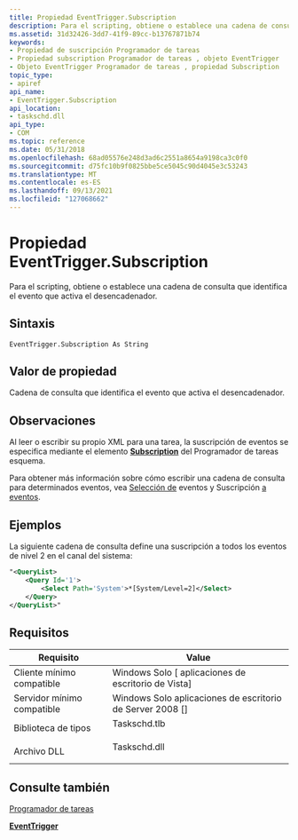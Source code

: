 ```yaml
---
title: Propiedad EventTrigger.Subscription
description: Para el scripting, obtiene o establece una cadena de consulta que identifica el evento que activa el desencadenador.
ms.assetid: 31d32426-3dd7-41f9-89cc-b13767871b74
keywords:
- Propiedad de suscripción Programador de tareas
- Propiedad subscription Programador de tareas , objeto EventTrigger
- Objeto EventTrigger Programador de tareas , propiedad Subscription
topic_type:
- apiref
api_name:
- EventTrigger.Subscription
api_location:
- taskschd.dll
api_type:
- COM
ms.topic: reference
ms.date: 05/31/2018
ms.openlocfilehash: 68ad05576e248d3ad6c2551a8654a9198ca3c0f0
ms.sourcegitcommit: d75fc10b9f0825bbe5ce5045c90d4045e3c53243
ms.translationtype: MT
ms.contentlocale: es-ES
ms.lasthandoff: 09/13/2021
ms.locfileid: "127068662"
---
```

# <a name="eventtriggersubscription-property"></a>Propiedad EventTrigger.Subscription

Para el scripting, obtiene o establece una cadena de consulta que identifica el evento que activa el desencadenador.

## <a name="syntax"></a>Sintaxis


```VB
EventTrigger.Subscription As String
```



## <a name="property-value"></a>Valor de propiedad

Cadena de consulta que identifica el evento que activa el desencadenador.

## <a name="remarks"></a>Observaciones

Al leer o escribir su propio XML para una tarea, la suscripción de eventos se especifica mediante el elemento [**Subscription**](taskschedulerschema-subscription-eventtriggertype-element.md) del Programador de tareas esquema.

Para obtener más información sobre cómo escribir una cadena de consulta para determinados eventos, vea [Selección de](/previous-versions//aa385231(v=vs.85)) eventos y Suscripción [a eventos](../wes/subscribing-to-events.md).

## <a name="examples"></a>Ejemplos

La siguiente cadena de consulta define una suscripción a todos los eventos de nivel 2 en el canal del sistema:


```XML
"<QueryList>
    <Query Id='1'>
        <Select Path='System'>*[System/Level=2]</Select>
    </Query>
</QueryList>" 
```



## <a name="requirements"></a>Requisitos



| Requisito | Value |
|-------------------------------------|-----------------------------------------------------------------------------------------|
| Cliente mínimo compatible<br/> | Windows Solo \[ aplicaciones de escritorio de Vista\]<br/>                                          |
| Servidor mínimo compatible<br/> | Windows Solo aplicaciones de escritorio de Server 2008 \[\]<br/>                                    |
| Biblioteca de tipos<br/>             | <dl> <dt>Taskschd.tlb</dt> </dl> |
| Archivo DLL<br/>                      | <dl> <dt>Taskschd.dll</dt> </dl> |



## <a name="see-also"></a>Consulte también

<dl> <dt>

[Programador de tareas](task-scheduler-start-page.md)
</dt> <dt>

[**EventTrigger**](eventtrigger.md)
</dt> </dl>

 

